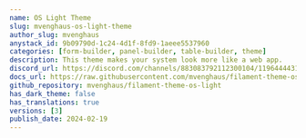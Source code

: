 ```yaml
---
name: OS Light Theme
slug: mvenghaus-os-light-theme
author_slug: mvenghaus
anystack_id: 9b09790d-1c24-4d1f-8fd9-1aeee5537960
categories: [form-builder, panel-builder, table-builder, theme]
description: This theme makes your system look more like a web app.
discord_url: https://discord.com/channels/883083792112300104/1196444431277101166
docs_url: https://raw.githubusercontent.com/mvenghaus/filament-theme-os-light-docs/main/README.md
github_repository: mvenghaus/filament-theme-os-light
has_dark_theme: false
has_translations: true
versions: [3]
publish_date: 2024-02-19
---
```

